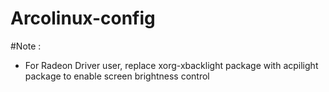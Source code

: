 # Arcolinux-config


#Note :
 - For Radeon Driver user, replace xorg-xbacklight package with acpilight package to enable screen brightness control
 
 
